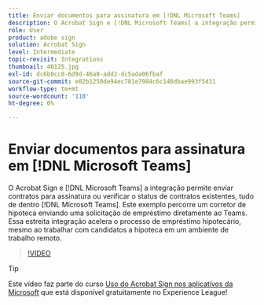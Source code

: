 ```yaml
---
title: Enviar documentos para assinatura em [!DNL Microsoft Teams]
description: O Acrobat Sign e [!DNL Microsoft Teams] a integração permite enviar contratos para assinatura ou verificar o status de contratos existentes, tudo de dentro [!DNL Microsoft Teams]
role: User
product: adobe sign
solution: Acrobat Sign
level: Intermediate
topic-revisit: Integrations
thumbnail: 40125.jpg
exl-id: dc6b8cc8-6d9d-46a0-add2-dc5ada06fbaf
source-git-commit: e02b1250de94ec781e7984c6c146dbae993f5d31
workflow-type: tm+mt
source-wordcount: '110'
ht-degree: 0%

---
```


# Enviar documentos para assinatura em [!DNL Microsoft Teams]

O Acrobat Sign e [!DNL Microsoft Teams] a integração permite enviar contratos para assinatura ou verificar o status de contratos existentes, tudo de dentro [!DNL Microsoft Teams]. Este exemplo percorre um corretor de hipoteca enviando uma solicitação de empréstimo diretamente ao Teams. Essa estreita integração acelera o processo de empréstimo hipotecário, mesmo ao trabalhar com candidatos a hipoteca em um ambiente de trabalho remoto.

>[!VIDEO](https://video.tv.adobe.com/v/40125?hidetitle=true)

>[!TIP]
>
>Este vídeo faz parte do curso [Uso do Acrobat Sign nos aplicativos da Microsoft](https://experienceleague.adobe.com/?recommended=Sign-U-1-2020.2) que está disponível gratuitamente no Experience League!
